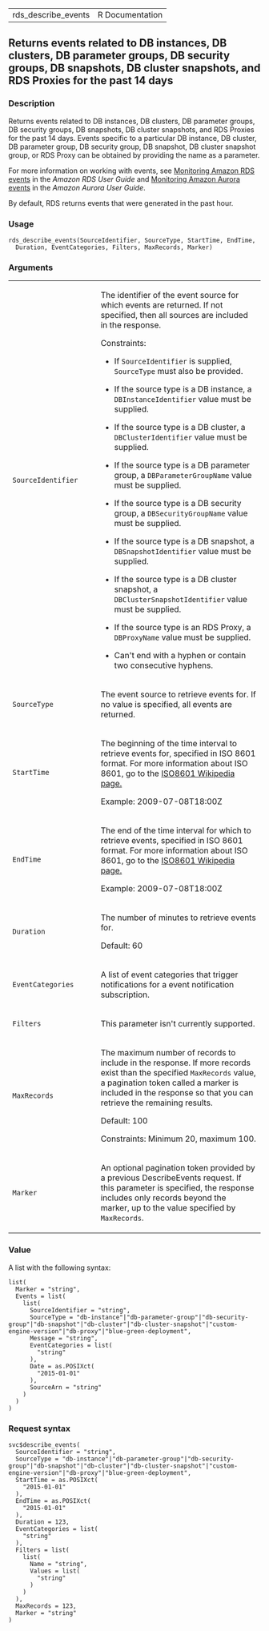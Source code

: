 <table style="width: 100%;">
<tbody>
<tr class="odd">
<td>rds_describe_events</td>
<td style="text-align: right;">R Documentation</td>
</tr>
</tbody>
</table>

## Returns events related to DB instances, DB clusters, DB parameter groups, DB security groups, DB snapshots, DB cluster snapshots, and RDS Proxies for the past 14 days

### Description

Returns events related to DB instances, DB clusters, DB parameter
groups, DB security groups, DB snapshots, DB cluster snapshots, and RDS
Proxies for the past 14 days. Events specific to a particular DB
instance, DB cluster, DB parameter group, DB security group, DB
snapshot, DB cluster snapshot group, or RDS Proxy can be obtained by
providing the name as a parameter.

For more information on working with events, see [Monitoring Amazon RDS
events](https://docs.aws.amazon.com/AmazonRDS/latest/UserGuide/working-with-events.html)
in the *Amazon RDS User Guide* and [Monitoring Amazon Aurora
events](https://docs.aws.amazon.com/AmazonRDS/latest/AuroraUserGuide/working-with-events.html)
in the *Amazon Aurora User Guide*.

By default, RDS returns events that were generated in the past hour.

### Usage

    rds_describe_events(SourceIdentifier, SourceType, StartTime, EndTime,
      Duration, EventCategories, Filters, MaxRecords, Marker)

### Arguments

<table>
<colgroup>
<col style="width: 35%" />
<col style="width: 65%" />
</colgroup>
<tbody>
<tr class="odd">
<td><code
id="rds_describe_events_:_SourceIdentifier">SourceIdentifier</code></td>
<td><p>The identifier of the event source for which events are returned.
If not specified, then all sources are included in the response.</p>
<p>Constraints:</p>
<ul>
<li><p>If <code>SourceIdentifier</code> is supplied,
<code>SourceType</code> must also be provided.</p></li>
<li><p>If the source type is a DB instance, a
<code>DBInstanceIdentifier</code> value must be supplied.</p></li>
<li><p>If the source type is a DB cluster, a
<code>DBClusterIdentifier</code> value must be supplied.</p></li>
<li><p>If the source type is a DB parameter group, a
<code>DBParameterGroupName</code> value must be supplied.</p></li>
<li><p>If the source type is a DB security group, a
<code>DBSecurityGroupName</code> value must be supplied.</p></li>
<li><p>If the source type is a DB snapshot, a
<code>DBSnapshotIdentifier</code> value must be supplied.</p></li>
<li><p>If the source type is a DB cluster snapshot, a
<code>DBClusterSnapshotIdentifier</code> value must be
supplied.</p></li>
<li><p>If the source type is an RDS Proxy, a <code>DBProxyName</code>
value must be supplied.</p></li>
<li><p>Can't end with a hyphen or contain two consecutive
hyphens.</p></li>
</ul></td>
</tr>
<tr class="even">
<td><code id="rds_describe_events_:_SourceType">SourceType</code></td>
<td><p>The event source to retrieve events for. If no value is
specified, all events are returned.</p></td>
</tr>
<tr class="odd">
<td><code id="rds_describe_events_:_StartTime">StartTime</code></td>
<td><p>The beginning of the time interval to retrieve events for,
specified in ISO 8601 format. For more information about ISO 8601, go to
the <a href="https://en.wikipedia.org/wiki/ISO_8601">ISO8601 Wikipedia
page.</a></p>
<p>Example: 2009-07-08T18:00Z</p></td>
</tr>
<tr class="even">
<td><code id="rds_describe_events_:_EndTime">EndTime</code></td>
<td><p>The end of the time interval for which to retrieve events,
specified in ISO 8601 format. For more information about ISO 8601, go to
the <a href="https://en.wikipedia.org/wiki/ISO_8601">ISO8601 Wikipedia
page.</a></p>
<p>Example: 2009-07-08T18:00Z</p></td>
</tr>
<tr class="odd">
<td><code id="rds_describe_events_:_Duration">Duration</code></td>
<td><p>The number of minutes to retrieve events for.</p>
<p>Default: 60</p></td>
</tr>
<tr class="even">
<td><code
id="rds_describe_events_:_EventCategories">EventCategories</code></td>
<td><p>A list of event categories that trigger notifications for a event
notification subscription.</p></td>
</tr>
<tr class="odd">
<td><code id="rds_describe_events_:_Filters">Filters</code></td>
<td><p>This parameter isn't currently supported.</p></td>
</tr>
<tr class="even">
<td><code id="rds_describe_events_:_MaxRecords">MaxRecords</code></td>
<td><p>The maximum number of records to include in the response. If more
records exist than the specified <code>MaxRecords</code> value, a
pagination token called a marker is included in the response so that you
can retrieve the remaining results.</p>
<p>Default: 100</p>
<p>Constraints: Minimum 20, maximum 100.</p></td>
</tr>
<tr class="odd">
<td><code id="rds_describe_events_:_Marker">Marker</code></td>
<td><p>An optional pagination token provided by a previous
DescribeEvents request. If this parameter is specified, the response
includes only records beyond the marker, up to the value specified by
<code>MaxRecords</code>.</p></td>
</tr>
</tbody>
</table>

### Value

A list with the following syntax:

    list(
      Marker = "string",
      Events = list(
        list(
          SourceIdentifier = "string",
          SourceType = "db-instance"|"db-parameter-group"|"db-security-group"|"db-snapshot"|"db-cluster"|"db-cluster-snapshot"|"custom-engine-version"|"db-proxy"|"blue-green-deployment",
          Message = "string",
          EventCategories = list(
            "string"
          ),
          Date = as.POSIXct(
            "2015-01-01"
          ),
          SourceArn = "string"
        )
      )
    )

### Request syntax

    svc$describe_events(
      SourceIdentifier = "string",
      SourceType = "db-instance"|"db-parameter-group"|"db-security-group"|"db-snapshot"|"db-cluster"|"db-cluster-snapshot"|"custom-engine-version"|"db-proxy"|"blue-green-deployment",
      StartTime = as.POSIXct(
        "2015-01-01"
      ),
      EndTime = as.POSIXct(
        "2015-01-01"
      ),
      Duration = 123,
      EventCategories = list(
        "string"
      ),
      Filters = list(
        list(
          Name = "string",
          Values = list(
            "string"
          )
        )
      ),
      MaxRecords = 123,
      Marker = "string"
    )
